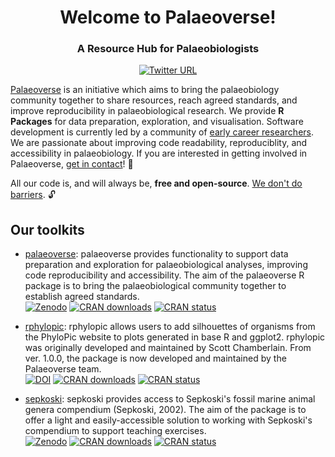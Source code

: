 <div align="center">
<h1>Welcome to Palaeoverse!</h1>
<h3>A Resource Hub for Palaeobiologists</h3>
  
[![Twitter URL](https://img.shields.io/twitter/url/https/twitter.com/ThePalaeoverse.svg?style=social&label=Follow%20us%20%40ThePalaeoverse)](https://x.com/ThePalaeoverse)

</div>

[Palaeoverse](https://palaeoverse.org) is an initiative which aims to bring the palaeobiology community together to share resources, reach agreed standards, and improve reproducibility in palaeobiological research. We provide **R Packages** for data preparation, exploration, and visualisation. Software development is currently led by a community of [early career researchers](https://palaeoverse.org/about#our-team). We are passionate about improving code readability, reproduciblity, and accessibility in palaeobiology. If you are interested in getting involved in Palaeoverse, [get in contact](mailto:LewisA.Jones@outlook.com)! 👋

All our code is, and will always be, **free and open-source**. <ins>We don't do barriers</ins>. 🔓

## Our toolkits

- [palaeoverse](https://palaeoverse.palaeoverse.org): palaeoverse provides functionality to support data preparation and exploration for palaeobiological analyses, improving code reproducibility and accessibility. The aim of the palaeoverse R package is to bring the palaeobiological community together to establish agreed standards. <br>
<a href="https://zenodo.org/badge/latestdoi/468929230"><img src="https://zenodo.org/badge/468929230.svg" alt="Zenodo"></a>
<a href="https://cran.r-project.org/package=palaeoverse"><img src="https://cranlogs.r-pkg.org/badges/grand-total/palaeoverse" alt="CRAN downloads"></a>
<a href="https://CRAN.R-project.org/package=palaeoverse"><img src="https://www.r-pkg.org/badges/version/palaeoverse" alt="CRAN status"></a>

- [rphylopic](https://rphylopic.palaeoverse.org): rphylopic allows users to add silhouettes of organisms from the PhyloPic website to plots generated in base R and ggplot2. rphylopic was originally developed and maintained by <a href="https://scottchamberlain.info" style="text-decoration: none">Scott Chamberlain</a>. From ver. 1.0.0, the package is now developed and maintained by the Palaeoverse team. <br>
<a href="https://doi.org/10.5281/zenodo.10093317"><img src="https://zenodo.org/badge/DOI/10.5281/zenodo.10093317.svg" alt="DOI"></a>
<a href="https://cran.r-project.org/package=rphylopic"><img src="https://cranlogs.r-pkg.org/badges/grand-total/rphylopic" alt="CRAN downloads"></a>
<a href="https://CRAN.R-project.org/package=rphylopic"><img src="https://www.r-pkg.org/badges/version/rphylopic" alt="CRAN status"></a>

- [sepkoski](https://sepkoski.palaeoverse.org): sepkoski provides access to Sepkoski's fossil marine animal genera compendium (Sepkoski, 2002). The aim of the package is to offer a light and easily-accessible solution to working with Sepkoski's compendium to support teaching exercises. <br>
<a href="https://zenodo.org/badge/latestdoi/564230284"><img src="https://zenodo.org/badge/564230284.svg" alt="Zenodo"></a>
<a href="https://cran.r-project.org/package=sepkoski"><img src="https://cranlogs.r-pkg.org/badges/grand-total/sepkoski" alt="CRAN downloads"></a>
<a href="https://CRAN.R-project.org/package=sepkoski"><img src="https://www.r-pkg.org/badges/version/sepkoski" alt="CRAN status"></a>



